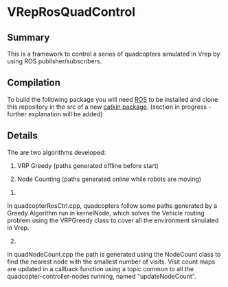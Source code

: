 VRepRosQuadControl
==================

Summary
-------

This is a framework to control a series of quadcopters simulated in Vrep by using ROS publisher/subscribers.

Compilation
-----------

To build the following package you will need [ROS](http://wiki.ros.org/ROS) to be installed and clone this repository in the src of a new [catkin package](http://wiki.ros.org/ROS/Tutorials/catkin/CreatingPackage). (section in progress - further explanation will be added)


Details
-------

The are two algorithms developed:

1) VRP Greedy (paths generated offline before start)

2) Node Counting (paths generated online while robots are moving)

1.
In quadcopterRosCtrl.cpp, quadcopters follow some paths generated by a Greedy Algorithm run in kernelNode, which solves the Vehicle routing problem using the VRPGreedy class to cover all the environment simulated in Vrep.

2.
In quadNodeCount.cpp the path is generated using the NodeCount class to find the nearest node with the smallest number of visits. Visit count maps are updated in a callback function using a topic common to all the quadcopter-controller-nodes running, named "updateNodeCount".
